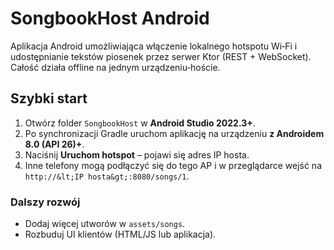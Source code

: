 # SongbookHost Android

Aplikacja Android umożliwiająca włączenie lokalnego hotspotu Wi‑Fi i udostępnianie tekstów piosenek przez serwer Ktor (REST + WebSocket). Całość działa offline na jednym urządzeniu‑hoście.

## Szybki start
1. Otwórz folder `SongbookHost` w **Android Studio 2022.3+**.
2. Po synchronizacji Gradle uruchom aplikację na urządzeniu **z Androidem 8.0 (API 26)+**.
3. Naciśnij **Uruchom hotspot** – pojawi się adres IP hosta.
4. Inne telefony mogą podłączyć się do tego AP i w przeglądarce wejść na `http://&lt;IP hosta&gt;:8080/songs/1`.

### Dalszy rozwój
- Dodaj więcej utworów w `assets/songs`.
- Rozbuduj UI klientów (HTML/JS lub aplikacja).
